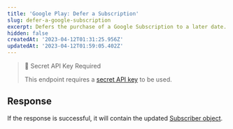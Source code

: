 ```yaml
---
title: 'Google Play: Defer a Subscription'
slug: defer-a-google-subscription
excerpt: Defers the purchase of a Google Subscription to a later date.
hidden: false
createdAt: '2023-04-12T01:31:25.956Z'
updatedAt: '2023-04-12T01:59:05.402Z'
---
```

> 🚧 Secret API Key Required
> 
> This endpoint requires a [secret API key](doc:authentication) to be used.

## Response

If the response is successful, it will contain the updated [Subscriber object](ref:subscribers#the-subscriber-object).